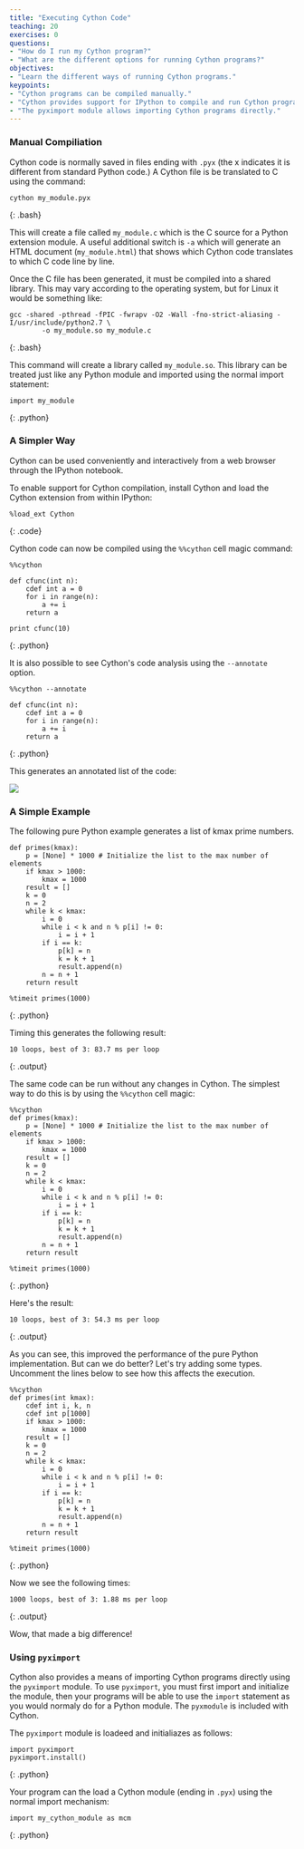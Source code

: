 ```yaml
---
title: "Executing Cython Code"
teaching: 20
exercises: 0
questions:
- "How do I run my Cython program?"
- "What are the different options for running Cython programs?"
objectives:
- "Learn the different ways of running Cython programs."
keypoints:
- "Cython programs can be compiled manually."
- "Cython provides support for IPython to compile and run Cython programs."
- "The pyximport module allows importing Cython programs directly."
---
```

### Manual Compiliation

Cython code is normally saved in files ending with `.pyx` (the x indicates it is different from standard Python code.) A Cython file 
is be translated to C using the command:

~~~
cython my_module.pyx
~~~
{: .bash}

This will create a file called `my_module.c` which is the C source for a Python extension module. A useful additional switch is `-a` which 
will generate an HTML document (`my_module.html`) that shows which Cython code translates to which C code line by line.

Once the C file has been generated, it must be compiled into a shared library. This may vary according to the operating system, but for Linux 
it would be something like:

~~~
gcc -shared -pthread -fPIC -fwrapv -O2 -Wall -fno-strict-aliasing -I/usr/include/python2.7 \
        -o my_module.so my_module.c
~~~
{: .bash}

This command will create a library called `my_module.so`. This library can be treated just like any Python module and imported 
using the normal import statement:

~~~
import my_module
~~~
{: .python}

### A Simpler Way

Cython can be used conveniently and interactively from a web browser through the IPython notebook.

To enable support for Cython compilation, install Cython and load the Cython extension from within IPython:

~~~
%load_ext Cython
~~~
{: .code}

Cython code can now be compiled using the `%%cython` cell magic command:

~~~
%%cython
​
def cfunc(int n):
    cdef int a = 0
    for i in range(n):
        a += i
    return a

print cfunc(10)
~~~
{: .python}

It is also possible to see Cython's code analysis using the `--annotate` option.

~~~
%%cython --annotate
​
def cfunc(int n):
    cdef int a = 0
    for i in range(n):
        a += i
    return a
~~~
{: .python}

This generates an annotated list of the code:

<img src="{{ site.github.url }}/fig/02-executing-annotate.png"/>

### A Simple Example

The following pure Python example generates a list of kmax prime numbers.

~~~
def primes(kmax):
    p = [None] * 1000 # Initialize the list to the max number of elements
    if kmax > 1000:
        kmax = 1000
    result = []
    k = 0
    n = 2
    while k < kmax:
        i = 0
        while i < k and n % p[i] != 0:
            i = i + 1
        if i == k:
            p[k] = n
            k = k + 1
            result.append(n)
        n = n + 1
    return result
    
%timeit primes(1000)
~~~
{: .python}

Timing this generates the following result:

~~~
10 loops, best of 3: 83.7 ms per loop
~~~
{: .output}

The same code can be run without any changes in Cython. The simplest way to do this is by using the `%%cython` cell magic:

~~~
%%cython
def primes(kmax):
    p = [None] * 1000 # Initialize the list to the max number of elements
    if kmax > 1000:
        kmax = 1000
    result = []
    k = 0
    n = 2
    while k < kmax:
        i = 0
        while i < k and n % p[i] != 0:
            i = i + 1
        if i == k:
            p[k] = n
            k = k + 1
            result.append(n)
        n = n + 1
    return result
    
%timeit primes(1000)
~~~
{: .python}

Here's the result:

~~~
10 loops, best of 3: 54.3 ms per loop
~~~
{: .output}

As you can see, this improved the performance of the pure Python implementation. But can we do better? Let's try adding some types. 
Uncomment the lines below to see how this affects the execution.

~~~
%%cython
def primes(int kmax):
    cdef int i, k, n
    cdef int p[1000]
    if kmax > 1000:
        kmax = 1000
    result = []
    k = 0
    n = 2
    while k < kmax:
        i = 0
        while i < k and n % p[i] != 0:
            i = i + 1
        if i == k:
            p[k] = n
            k = k + 1
            result.append(n)
        n = n + 1
    return result

%timeit primes(1000)
~~~
{: .python}

Now we see the following times:

~~~
1000 loops, best of 3: 1.88 ms per loop
~~~
{: .output}

Wow, that made a big difference!

### Using `pyximport`

Cython also provides a means of importing Cython programs directly using the `pyximport` module. To use `pyximport`,
you must first import and initialize the module, then your programs will be able to use the `import` statement as you
would normaly do for a Python module. The `pyxmodule` is included with Cython.

The `pyximport` module is loadeed and initialiazes as follows:

~~~
import pyximport
pyximport.install()
~~~
{: .python}

Your program can the load a Cython module (ending in `.pyx`) using the normal import mechanism:

~~~
import my_cython_module as mcm
~~~
{: .python}
